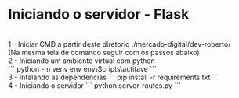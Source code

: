 # Iniciando o servidor - Flask
<br>
1 - Iniciar CMD a partir deste diretorio ./mercado-digital/dev-roberto/
<br>
(Na mesma tela de comando seguir com os passos abaixo)
<br>
2 - Iniciando um ambiente virtual com python<br>
```
python -m venv env
env\Scripts\actitave
```
<br>
3 - Intalando as dependencias
```
pip install -r requirements.txt
```
<br>
4 - Iniciando o servidor
```
python server-routes.py
```
